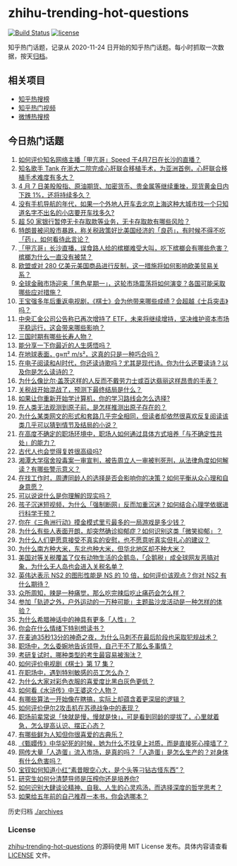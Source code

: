 # zhihu-trending-hot-questions

[![Build Status](https://github.com/justjavac/zhihu-trending-hot-questions/workflows/ci/badge.svg?branch=master)](https://github.com/justjavac/zhihu-trending-hot-questions/actions)
[![license](https://img.shields.io/github/license/justjavac/zhihu-trending-hot-questions)](https://github.com/justjavac/zhihu-trending-hot-questions/blob/master/LICENSE)

知乎热门话题，记录从 2020-11-24
日开始的知乎热门话题。每小时抓取一次数据，按天[归档](./archives)。

## 相关项目

- [知乎热搜榜](https://github.com/justjavac/zhihu-trending-top-search)
- [知乎热门视频](https://github.com/justjavac/zhihu-trending-hot-video)
- [微博热搜榜](https://github.com/justjavac/weibo-trending-hot-search)

## 今日热门话题

<!-- BEGIN -->
<!-- 最后更新时间 Tue Apr 08 2025 05:13:45 GMT+0800 (China Standard Time) -->

1. [如何评价知名网络主播「甲亢哥」Speed 于4月7日在长沙的直播？](https://www.zhihu.com/question/1892418962869966600)
1. [知名歌手 Tank 在浙大二院完成心肝联合移植手术，为亚洲首例，心肝联合移植手术难度有多大？](https://www.zhihu.com/question/1892594784339715600)
1. [4 月 7 日美股股指、原油期货、加密货币、贵金属等继续重挫，现货黄金日内下跌 1%，还将持续多久？](https://www.zhihu.com/question/1892495423278642000)
1. [没有手机导航的年代，如果一个外地人开车去北京上海这种大城市找一个只知道名字不出名的小店要开车找多久?](https://www.zhihu.com/question/1892148238297039400)
1. [超 50 家银行暂停无卡存取款等业务，无卡存取款有哪些风险？](https://www.zhihu.com/question/1892239058752729600)
1. [特朗普被问股市暴跌，称关税政策好比美国经济的「良药」，有时候不得不吃「药」，如何看待此言论？](https://www.zhihu.com/question/1892554104242435300)
1. [「甲亢哥」长沙直播，误食路人给的槟榔难受大叫，吃下槟榔会有哪些危害？槟榔为什么一直没有被禁？](https://www.zhihu.com/question/1892639784616289300)
1. [欧盟或对 280 亿美元美国商品进行反制，这一措施将如何影响欧美贸易关系？](https://www.zhihu.com/question/1892541114319348000)
1. [全球金融市场迎来「黑色星期一」，这轮市场震荡将如何演变？各国可能采取哪些应对措施？](https://www.zhihu.com/question/1892520597407397000)
1. [王宝强多年后重返电视剧，《棋士》会为他带来哪些成绩？会超越《士兵突击》吗？](https://www.zhihu.com/question/15722677537)
1. [中央汇金公司公告称已再次增持了 ETF，未来将继续增持，坚决维护资本市场平稳运行，这会带来哪些影响？](https://www.zhihu.com/question/1892591728713777400)
1. [三国时期有哪些长寿人物？](https://www.zhihu.com/question/628214082)
1. [能分享一下你最近的人生感悟吗？](https://www.zhihu.com/question/655250450)
1. [在地球表面，g≈π² m/s²，这真的只是一种巧合吗？](https://www.zhihu.com/question/389717558)
1. [在电子阅读和AI时代，你还读诗歌吗？尤其是现代诗。你为什么还要读诗？以及你是怎么读诗的？](https://www.zhihu.com/question/1891674191620704300)
1. [为什么像比尔·盖茨这样的人反而不戴劳力士或百达翡丽这样昂贵的手表？](https://www.zhihu.com/question/420037280)
1. [关税战开始混战了，预测下最终结局是什么？](https://www.zhihu.com/question/14931536817)
1. [如果让你重新开始学计算机，你的学习路线会怎么选择?](https://www.zhihu.com/question/492545174)
1. [在人类无法观测到原子前，是怎样推测出原子存在的？](https://www.zhihu.com/question/306019540)
1. [为什么某类网文的形式和套路几乎完全相同，但读者却依然很喜欢反复阅读该类几乎可以猜到情节及结局的小说？](https://www.zhihu.com/question/1891672993454871000)
1. [在高度不确定的职场环境中，职场人如何通过具体方式培养「与不确定性共处」的能力？](https://www.zhihu.com/question/1890730273341141800)
1. [古代人也会觉得复姓很高级吗?](https://www.zhihu.com/question/653995498)
1. [湘潭大学宿舍投毒案一审宣判，被告周立人一审被判死刑，从法律角度如何解读？有哪些警示意义？](https://www.zhihu.com/question/1892607368228987400)
1. [在找工作时，周遭同龄人的选择是否会影响你的决策？如何平衡从众心理和自身意愿？](https://www.zhihu.com/question/1889104714131562800)
1. [可以说说什么是你理解的现实吗？](https://www.zhihu.com/question/1891642483441661400)
1. [孩子沉迷短视频，为什么「强制断网」反而加重沉迷？如何结合心理学依据进行科学干预？](https://www.zhihu.com/question/1890010481252598800)
1. [你在《三角洲行动》摸金模式里亏最多的一局游戏是多少钱？](https://www.zhihu.com/question/13193203388)
1. [为什么有些人表面开朗，却突然确诊抑郁症？如何识别这类「微笑抑郁」？](https://www.zhihu.com/question/1890035484505379800)
1. [为什么人们更愿意接受不真实的安慰，也不愿意听真实但扎心的建议？](https://www.zhihu.com/question/1888716759718139400)
1. [为什么南方种大米，东北也种大米，但华北地区却不种大米？](https://www.zhihu.com/question/1890117406283784700)
1. [美国对等关税覆盖了仅有动物生活的企鹅岛，「企鹅税」成全球网友恶搞对象，为什么无人岛也会进入关税名单？](https://www.zhihu.com/question/1892501218070325000)
1. [英伟达表示 NS2 的图形性能是 NS 的 10 倍，如何评价该观点？你对 NS2 有什么期待？](https://www.zhihu.com/question/1891424131288897000)
1. [众所周知，辣是一种痛觉，那么吃完辣后吃止痛药会怎么样？](https://www.zhihu.com/question/1891909191746159000)
1. [参加「轨迹之外，户外运动的一万种可能」主题盐沙龙活动是一种怎样的体验？](https://www.zhihu.com/question/1889365429580951800)
1. [为什么希腊神话中的神具有更多「人性」？](https://www.zhihu.com/question/1890431497799950600)
1. [你会在什么情绪下特别想读书？](https://www.zhihu.com/question/1892361330377323500)
1. [在麦迪35秒13分的神奇之夜，为什么马刺不在最后阶段也采取犯规战术？](https://www.zhihu.com/question/1886568407295563300)
1. [职场中，怎么委婉地告诉领导，自己干不了那么多事情？](https://www.zhihu.com/question/1889723988399337700)
1. [考研复试时，哪种类型的考生最容易被淘汰？](https://www.zhihu.com/question/515378188)
1. [如何评价电视剧《棋士》第 17 集？](https://www.zhihu.com/question/1892674101669229600)
1. [在职场中，遇到特别敏感的员工怎么办？](https://www.zhihu.com/question/1891745522529837800)
1. [为什么大家对彩色衣服的喜爱度比黑白灰色更低？](https://www.zhihu.com/question/15461762841)
1. [如何看《水浒传》中王婆这个人物？](https://www.zhihu.com/question/264193311)
1. [有哪些算法一开始像在瞎搞，实际上却蕴含着更深层的逻辑？](https://www.zhihu.com/question/1890344085396624000)
1. [如何评价伊尔2攻击机在苏德战争中的表现？](https://www.zhihu.com/question/14554219289)
1. [职场前辈常说「快就是慢，慢就是快」，可是看到同龄的提拔了，心里就着急，怎么提高认识、摆正心态？](https://www.zhihu.com/question/1891380638973661700)
1. [有哪些鲜为人知但你很喜爱的古典乐？](https://www.zhihu.com/question/265601318)
1. [《甄嬛传》中华妃死的时候，她为什么不找皇上对质，而是直接死心撞墙了？](https://www.zhihu.com/question/401760465)
1. [网传大量「人造蛋」流入市场，是真的吗？「人造蛋」是怎么生产的？对身体有什么危害吗？](https://www.zhihu.com/question/1890707411024724200)
1. [宝钗如何知道小红“素昔眼空心大，是个头等刁钻古怪东西”？](https://www.zhihu.com/question/1889996895704811000)
1. [研究生如何分清楚导师是压榨你还是培养你?](https://www.zhihu.com/question/1891628215891625000)
1. [如何识别大肆谈论精神、自我、人生的心灵鸡汤，而选择深度的哲学思考？](https://www.zhihu.com/question/1890474263141640000)
1. [如果给五年前的自己推荐一本书，你会选哪本？](https://www.zhihu.com/question/1891119802816361500)

<!-- END -->

历史归档 [./archives](./archives)

### License

[zhihu-trending-hot-questions](https://github.com/justjavac/zhihu-trending-hot-questions)
的源码使用 MIT License 发布。具体内容请查看 [LICENSE](./LICENSE) 文件。
